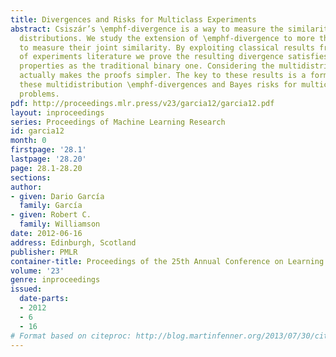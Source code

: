 ```yaml
---
title: Divergences and Risks for Multiclass Experiments
abstract: Csiszár’s \emphf-divergence is a way to measure the similarity of two probability
  distributions. We study the extension of \emphf-divergence to more than two distributions
  to measure their joint similarity. By exploiting classical results from the comparison
  of experiments literature we prove the resulting divergence satisfies all the same
  properties as the traditional binary one. Considering the multidistribution case
  actually makes the proofs simpler. The key to these results is a formal bridge between
  these multidistribution \emphf-divergences and Bayes risks for multiclass classification
  problems.
pdf: http://proceedings.mlr.press/v23/garcia12/garcia12.pdf
layout: inproceedings
series: Proceedings of Machine Learning Research
id: garcia12
month: 0
firstpage: '28.1'
lastpage: '28.20'
page: 28.1-28.20
sections: 
author:
- given: Dario García
  family: García
- given: Robert C.
  family: Williamson
date: 2012-06-16
address: Edinburgh, Scotland
publisher: PMLR
container-title: Proceedings of the 25th Annual Conference on Learning Theory
volume: '23'
genre: inproceedings
issued:
  date-parts:
  - 2012
  - 6
  - 16
# Format based on citeproc: http://blog.martinfenner.org/2013/07/30/citeproc-yaml-for-bibliographies/
---
```

